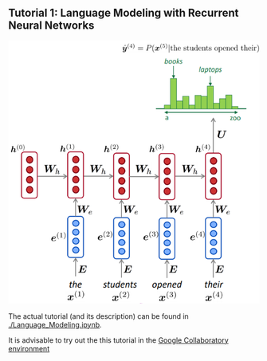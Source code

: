 ## Tutorial 1: Language Modeling with Recurrent Neural Networks

![RNN Language Model Architecture](./images/rnnlm-architecture.png)

The actual tutorial (and its description) can be found in [./Language_Modeling.ipynb](./Language_Modeling.ipynb).

It is advisable to try out the this tutorial in the [Google Collaboratory
environment](https://colab.research.google.com/github/NaiveNeuron/nlp-excercises/blob/master/tutorial1-lm/Language_Modeling.ipynb)
